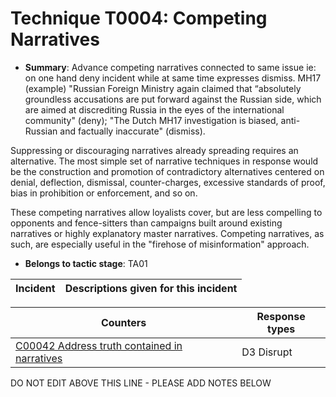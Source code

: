 # Technique T0004: Competing Narratives

* **Summary**: Advance competing narratives connected to same issue ie: on one hand deny incident while at same time expresses dismiss. MH17 (example) "Russian Foreign Ministry again claimed that “absolutely groundless accusations are put forward against the Russian side, which are aimed at discrediting Russia in the eyes of the international community" (deny); "The Dutch MH17 investigation is biased, anti-Russian and factually inaccurate" (dismiss). 

Suppressing or discouraging narratives already spreading requires an alternative. The most simple set of narrative techniques in response would be the construction and promotion of contradictory alternatives centered on denial, deflection, dismissal, counter-charges, excessive standards of proof, bias in prohibition or enforcement, and so on.

These competing narratives allow loyalists cover, but are less compelling to opponents and fence-sitters than campaigns built around existing narratives or highly explanatory master narratives. Competing narratives, as such, are especially useful in the "firehose of misinformation" approach.

* **Belongs to tactic stage**: TA01


| Incident | Descriptions given for this incident |
| -------- | -------------------- |



| Counters | Response types |
| -------- | -------------- |
| [C00042 Address truth contained in narratives](../counters/C00042.md) | D3 Disrupt |


DO NOT EDIT ABOVE THIS LINE - PLEASE ADD NOTES BELOW